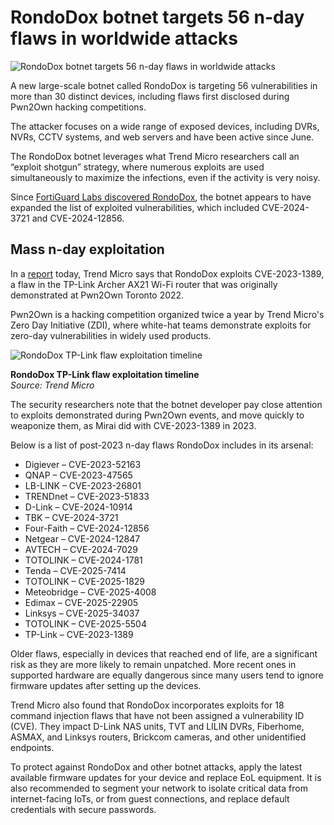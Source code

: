 # RondoDox botnet targets 56 n-day flaws in worldwide attacks

![RondoDox botnet targets 56 n-day flaws in worldwide attacks](https://www.bleepstatic.com/content/hl-images/2025/10/09/botnet.jpg)

A new large-scale botnet called RondoDox is targeting 56 vulnerabilities in more than 30 distinct devices, including flaws first disclosed during Pwn2Own hacking competitions.

The attacker focuses on a wide range of exposed devices, including DVRs, NVRs, CCTV systems, and web servers and have been active since June.

The RondoDox botnet leverages what Trend Micro researchers call an “exploit shotgun” strategy, where numerous exploits are used simultaneously to maximize the infections, even if the activity is very noisy.

Since [FortiGuard Labs discovered RondoDox](https://www.fortinet.com/blog/threat-research/rondobox-unveiled-breaking-down-a-botnet-threat), the botnet appears to have expanded the list of exploited vulnerabilities, which included CVE-2024-3721 and CVE-2024-12856.

## Mass n-day exploitation

In a [report](https://www.trendmicro.com/en%5Fus/research/25/j/rondodox.html) today, Trend Micro says that RondoDox exploits CVE-2023-1389, a flaw in the TP-Link Archer AX21 Wi-Fi router that was originally demonstrated at Pwn2Own Toronto 2022.

Pwn2Own is a hacking competition organized twice a year by Trend Micro's Zero Day Initiative (ZDI), where white-hat teams demonstrate exploits for zero-day vulnerabilities in widely used products.

![RondoDox TP-Link flaw exploitation timeline](https://www.bleepstatic.com/images/news/u/1220909/2025/October/exploitation-timeline.jpg)

**RondoDox TP-Link flaw exploitation timeline**  
_Source: Trend Micro_

The security researchers note that the botnet developer pay close attention to exploits demonstrated during Pwn2Own events, and move quickly to weaponize them, as Mirai did with CVE-2023-1389 in 2023.

Below is a list of post-2023 n-day flaws RondoDox includes in its arsenal:

* Digiever – CVE-2023-52163
* QNAP – CVE-2023-47565
* LB-LINK – CVE-2023-26801
* TRENDnet – CVE-2023-51833
* D-Link – CVE-2024-10914
* TBK – CVE-2024-3721
* Four-Faith – CVE-2024-12856
* Netgear – CVE-2024-12847
* AVTECH – CVE-2024-7029
* TOTOLINK – CVE-2024-1781
* Tenda – CVE-2025-7414
* TOTOLINK – CVE-2025-1829
* Meteobridge – CVE-2025-4008
* Edimax – CVE-2025-22905
* Linksys – CVE-2025-34037
* TOTOLINK – CVE-2025-5504
* TP-Link – CVE-2023-1389

Older flaws, especially in devices that reached end of life, are a significant risk as they are more likely to remain unpatched. More recent ones in supported hardware are equally dangerous since many users tend to ignore firmware updates after setting up the devices.

Trend Micro also found that RondoDox incorporates exploits for 18 command injection flaws that have not been assigned a vulnerability ID (CVE). They impact D-Link NAS units, TVT and LILIN DVRs, Fiberhome, ASMAX, and Linksys routers, Brickcom cameras, and other unidentified endpoints.

To protect against RondoDox and other botnet attacks, apply the latest available firmware updates for your device and replace EoL equipment. It is also recommended to segment your network to isolate critical data from internet-facing IoTs, or from guest connections, and replace default credentials with secure passwords.